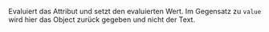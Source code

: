 Evaluiert das Attribut und setzt den evaluierten Wert. Im Gegensatz zu `value` wird hier das Object zurück gegeben und nicht der Text.